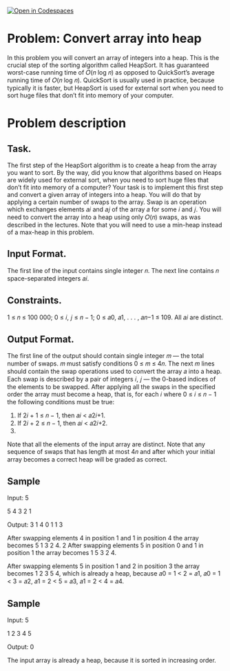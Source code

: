 [![Open in Codespaces](https://classroom.github.com/assets/launch-codespace-f4981d0f882b2a3f0472912d15f9806d57e124e0fc890972558857b51b24a6f9.svg)](https://classroom.github.com/open-in-codespaces?assignment_repo_id=10546334)
#  Problem: Convert array into heap
In this problem you will convert an array of integers into a heap. This is the crucial step of the sorting
algorithm called HeapSort. It has guaranteed worst-case running time of 𝑂(𝑛 log 𝑛) as opposed to QuickSort’s
average running time of 𝑂(𝑛 log 𝑛). QuickSort is usually used in practice, because typically it is faster, but
HeapSort is used for external sort when you need to sort huge files that don’t fit into memory of your
computer.

# Problem description
## Task. 
The first step of the HeapSort algorithm is to create a heap from the array you want to sort. By the
way, did you know that algorithms based on Heaps are widely used for external sort, when you need
to sort huge files that don’t fit into memory of a computer?
Your task is to implement this first step and convert a given array of integers into a heap. You will
do that by applying a certain number of swaps to the array. Swap is an operation which exchanges
elements 𝑎𝑖 and 𝑎𝑗 of the array 𝑎 for some 𝑖 and 𝑗. You will need to convert the array into a heap using
only 𝑂(𝑛) swaps, as was described in the lectures. Note that you will need to use a min-heap instead
of a max-heap in this problem.
## Input Format. 
The first line of the input contains single integer 𝑛. The next line contains 𝑛 space-separated
integers 𝑎𝑖.
## Constraints. 
1 ≤ 𝑛 ≤ 100 000; 0 ≤ 𝑖, 𝑗 ≤ 𝑛 − 1; 0 ≤ 𝑎0, 𝑎1, . . . , 𝑎𝑛−1 ≤ 109. All 𝑎𝑖 are distinct.

## Output Format. 
The first line of the output should contain single integer 𝑚 — the total number of swaps.
𝑚 must satisfy conditions 0 ≤ 𝑚 ≤ 4𝑛. The next 𝑚 lines should contain the swap operations used
to convert the array 𝑎 into a heap. Each swap is described by a pair of integers 𝑖, 𝑗 — the 0-based
indices of the elements to be swapped. After applying all the swaps in the specified order the array
must become a heap, that is, for each 𝑖 where 0 ≤ 𝑖 ≤ 𝑛 − 1 the following conditions must be true:
1. If 2𝑖 + 1 ≤ 𝑛 − 1, then 𝑎𝑖 < 𝑎2𝑖+1.
2. If 2𝑖 + 2 ≤ 𝑛 − 1, then 𝑎𝑖 < 𝑎2𝑖+2.
3. 
Note that all the elements of the input array are distinct. Note that any sequence of swaps that has
length at most 4𝑛 and after which your initial array becomes a correct heap will be graded as correct.

## Sample 
Input:
5

5 4 3 2 1

Output:
3
1 4
0 1
1 3

After swapping elements 4 in position 1 and 1 in position 4 the array becomes 5 1 3 2 4.
2
After swapping elements 5 in position 0 and 1 in position 1 the array becomes 1 5 3 2 4.

After swapping elements 5 in position 1 and 2 in position 3 the array becomes 1 2 3 5 4, which is
already a heap, because 𝑎0 = 1 < 2 = 𝑎1, 𝑎0 = 1 < 3 = 𝑎2, 𝑎1 = 2 < 5 = 𝑎3, 𝑎1 = 2 < 4 = 𝑎4.


## Sample
Input:
5

1 2 3 4 5

Output:
0

The input array is already a heap, because it is sorted in increasing order.
